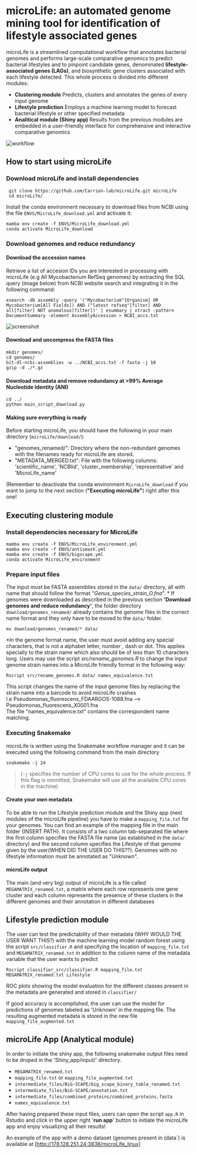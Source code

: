 # microLife: an automated genome mining tool for identification of lifestyle associated genes

microLife is a streamlined computational workflow that annotates bacterial genomes and performs large-scale comparative genomics to predict bacterial lifestyles and to pinpoint candidate genes, denominated  **lifestyle-associated genes (LAGs)**, and biosynthetic gene clusters associated with each lifestyle detected. This whole process is divided into different modules:

- **Clustering module**
	Predicts, clusters and annotates the genes of every input genome
- **Lifestyle prediction**
	Employs a machine learning model to forecast bacterial lifestyle or other specified metadata
- **Analitical module (Shiny app)**
	Results from the previous modules are embedded in a user-friendly interface for comprehensive and interactive comparative genomics


![workflow](https://user-images.githubusercontent.com/69348873/231155358-7fbebb3c-f6f6-406a-989b-9d273b83aa1e.png)

## How to start using microLife
### Download microLife and install dependencies

```
 git clone https://github.com/Carrion-lab/microLife.git microLife
 cd microLife/
```
Install the conda environment necessary to download files from NCBI using the file `ENVS/MicroLife_download.yml` and activate it:

```
mamba env create -f ENVS/MicroLife_download.yml
conda activate MicroLife_download
```

### Download genomes and reduce redundancy



#### Download the accession names 
Retrieve a list of accesion IDs you are interested in processing with microLife (e.g All Mycobacterium RefSeq genomes) by extracting the SQL query (image below) from NCBI website search and integrating it in the following command:

```
esearch -db assembly -query '("Mycobacterium"[Organism] OR Mycobacterium[All Fields]) AND ("latest refseq"[filter] AND all[filter] NOT anomalous[filter])' | esummary | xtract -pattern         DocumentSummary -element AssemblyAccession > NCBI_accs.txt
```

![screenshot](https://user-images.githubusercontent.com/69348873/231155408-8ccbc10e-ce6f-4e24-bf2a-81c6e8f10aad.png)


#### Download and uncompress the FASTA files

```
mkdir genomes/
cd genomes/
bit-dl-ncbi-assemblies -w ../NCBI_accs.txt -f fasta -j 10
gzip -d ./*.gz
```

#### Download metadata and remove redundancy at >99% Average Nucleotide Identity (ANI)

```
cd ../
python main_script_download.py
```

#### Making sure everything is ready
Before starting microLife, you should have the following in your main directory (`microLife/download/`):
-   "genomes_renamed/": Directory where the non-redundant genomes with the filenames ready for microLife are stored.
-   "METADATA_MERGED.txt": File with the following columns: 'scientific_name', 'NCBIid', 'cluster_membership', 'representative' and 'MicroLife_name'

(Remember to deactivate the conda environment `MicroLife_download` if you want to jump to the next section (**"Executing microLife"**) right after this one!

## Executing clustering module
### Install dependencies necessary for MicroLife

```
mamba env create -f ENVS/MicroLife_environment.yml
mamba env create -f ENVS/antismash.yml
mamba env create -f ENVS/bigscape.yml
conda activate MicroLife_environment
```

### Prepare input files
The input must be FASTA assemblies stored in the `data/` directory, all with name that should follow the format "*Genus_species_strain_O.fna*". *
If genomes were downloaded as described in the previous section **'Download genomes and reduce redundancy'**, the folder directory `download/genomes_renamed/` already contains the genome files in the correct name format and they only have to be moved to the `data/` folder.
```
mv download/genomes_renamed/* data/
```

*In the genome format name, the user must avoid adding any special characters, that is not a alphabet letter, number , dash or dot. This applies specially to the strain name which also should be of less than 10 characters long. Users may use the script *src/rename_genomes.R* to change the input genome strain names into a MicroLife friendly format in the following way:

```
Rscript src/rename_genomes.R data/ names_equivalence.txt
```
This script changes the name of the input genome files by replacing the strain name into a barcode to avoid microLife crashes \
I.e Pseudomonas_fluorescens_FDAARGOS-1088.fna --> Pseudomonas_fluorescens_X0001.fna \
The file "names_equivalence.txt" contains the correspondent name matching.

### Executing Snakemake
microLife is written using the Snakemake workflow manager and it can be executed using the following command from the main directory

```
snakemake -j 24
```

> (`-j` specifies the number of CPU cores to use for the whole process. If this flag is ommitted, Snakemake will use all the available CPU cores in the machine)

#### Create your own metadata

To be able to run the Lifestyle prediction module and the Shiny app (next modules of the microLife pipeline) you have to make a `mapping_file.txt` for your genomes. You can find an example of the mapping file in the main folder {INSERT PATH}. It consists of a two column tab-separated file where the first column specifies the FASTA file name (as established in the `data/` directory) and the second column specifies the Lifestyle of that genome given by the user(WHEN DID THE USER DO THIS??). Genomes with no lifestyle information must be annotated as "Unknown".

#### microLife output

The main (and very big) output of microLife is a file called `MEGAMATRIX_renamed.txt`, a matrix where each row represents one gene cluster and each column represents the presence of these clusters in the different genomes and their annotation in different databases


## Lifestyle prediction module
The user can test the predictability of their metadata (WHY WOULD THE USER WANT THIS?) with the machine learning model random forest using the script `src/classifier.R` and specifying the location of `mapping_file.txt` and `MEGAMATRIX_renamed.txt` in addition to the column name of the metadata variable that the user wants to predict

```
Rscript classifier_src/classifier.R mapping_file.txt MEGAMATRIX_renamed.txt Lifestyle
```
ROC plots showing the model evaluation for the different classes present in the metadata are generated and stored in `classifier/`

If good accuracy is accomplished, the user can use the model for predictions of genomes labeled as 'Unknown' in the mapping file. The resulting augmented metadata is stored in the new file `mapping_file_augmented.txt`


## microLife App (Analytical module)

In order to initiate the shiny app, the following snakemake output files need to be droped in the 'Shiny_app/input/' directory.


-   `MEGAMATRIX_renamed.txt`
-   `mapping_file.txt` or `mapping_file_augmented.txt`
-   `intermediate_files/BiG-SCAPE/big_scape_binary_table_renamed.txt`
-   `intermediate_files/BiG-SCAPE/annotation.txt`
-   `intermediate_files/combined_proteins/combined_proteins.fasta`
-   `names_equivalence.txt`

After having prepared these input files, users can open the script `app.R` in Rstudio and click in the upper right '**run app**' button to initiate the microLife app and enjoy visualizing all their results!

An example of the app with a demo dataset (genomes present in (data`) is available at [http://178.128.251.24:3838/microLife_linux]

